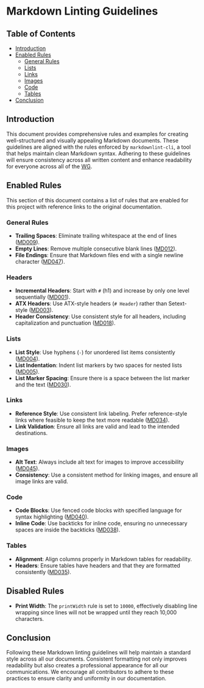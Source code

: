 # Markdown Linting Guidelines

## Table of Contents

- [Introduction](#introduction)
- [Enabled Rules](#enabled-rules)
  - [General Rules](#general-rules)
  - [Lists](#lists)
  - [Links](#links)
  - [Images](#images)
  - [Code](#code)
  - [Tables](#tables)
- [Conclusion](#conclusion)

## Introduction

This document provides comprehensive rules and examples for creating well-structured and visually appealing Markdown documents. These guidelines are aligned with the rules enforced by `markdownlint-cli`, a tool that helps maintain clean Markdown syntax. Adhering to these guidelines will ensure consistency across all written content and enhance readability for everyone across all of the [WG].

## Enabled Rules

This section of this document contains a list of rules that are enabled for this project with reference links to the original documentation.

### General Rules

- **Trailing Spaces**: Eliminate trailing whitespace at the end of lines ([MD009](https://github.com/DavidAnson/markdownlint/blob/main/doc/Rules.md#md009)).
- **Empty Lines**: Remove multiple consecutive blank lines ([MD012](https://github.com/DavidAnson/markdownlint/blob/main/doc/Rules.md#md012)).
- **File Endings**: Ensure that Markdown files end with a single newline character ([MD047](https://github.com/DavidAnson/markdownlint/blob/main/doc/Rules.md#md047)).

### Headers

- **Incremental Headers**: Start with `#` (h1) and increase by only one level sequentially ([MD001](https://github.com/DavidAnson/markdownlint/blob/main/doc/Rules.md#md001)).
- **ATX Headers**: Use ATX-style headers (`# Header`) rather than Setext-style ([MD003](https://github.com/DavidAnson/markdownlint/blob/main/doc/Rules.md#md003)).
- **Header Consistency**: Use consistent style for all headers, including capitalization and punctuation ([MD018](https://github.com/DavidAnson/markdownlint/blob/main/doc/Rules.md#md018)).

### Lists

- **List Style**: Use hyphens (`-`) for unordered list items consistently ([MD004](https://github.com/DavidAnson/markdownlint/blob/main/doc/Rules.md#md004)).
- **List Indentation**: Indent list markers by two spaces for nested lists ([MD005](https://github.com/DavidAnson/markdownlint/blob/main/doc/Rules.md#md005)).
- **List Marker Spacing**: Ensure there is a space between the list marker and the text ([MD030](https://github.com/DavidAnson/markdownlint/blob/main/doc/Rules.md#md030)).

### Links

- **Reference Style**: Use consistent link labeling. Prefer reference-style links where feasible to keep the text more readable ([MD034](https://github.com/DavidAnson/markdownlint/blob/main/doc/Rules.md#md034)).
- **Link Validation**: Ensure all links are valid and lead to the intended destinations.

### Images

- **Alt Text**: Always include alt text for images to improve accessibility ([MD045](https://github.com/DavidAnson/markdownlint/blob/main/doc/Rules.md#md045)).
- **Consistency**: Use a consistent method for linking images, and ensure all image links are valid.

### Code

- **Code Blocks**: Use fenced code blocks with specified language for syntax highlighting ([MD040](https://github.com/DavidAnson/markdownlint/blob/main/doc/Rules.md#md040)).
- **Inline Code**: Use backticks for inline code, ensuring no unnecessary spaces are inside the backticks ([MD038](https://github.com/DavidAnson/markdownlint/blob/main/doc/Rules.md#md038)).

### Tables

- **Alignment**: Align columns properly in Markdown tables for readability.
- **Headers**: Ensure tables have headers and that they are formatted consistently ([MD035](https://github.com/DavidAnson/markdownlint/blob/main/doc/Rules.md#md035)).

## Disabled Rules

- **Print Width**: The `printWidth` rule is set to `10000`, effectively disabling line wrapping since lines will not be wrapped until they reach 10,000 characters.

## Conclusion

Following these Markdown linting guidelines will help maintain a standard style across all our documents. Consistent formatting not only improves readability but also creates a professional appearance for all our communications. We encourage all contributors to adhere to these practices to ensure clarity and uniformity in our documentation.

[WG]: <../../community-groups.md#working-groups>
